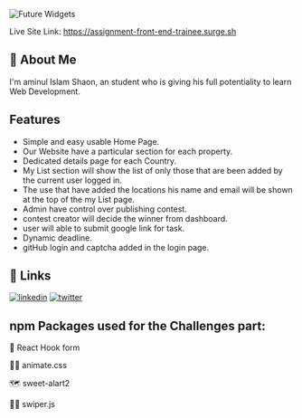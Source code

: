 

![Future Widgets](https://i.ibb.co/7Gm4MyD/Future-Widgets.png)


Live Site Link: https://assignment-front-end-trainee.surge.sh

## 🚀 About Me
I'm aminul Islam Shaon, an student who is giving his full potentiality to learn Web Development.


## Features

- Simple and easy usable Home Page.
- Our Website have a particular section for each property.
- Dedicated details page for each Country.
- My List section will show the list of only those that are been added by the current user logged in.
- The use that have added the locations his name and email will be shown at the top of the my List page.
- Admin have control over publishing contest.
- contest creator will decide the winner from dashboard.
- user will able to submit google link for task.
- Dynamic deadline.
- gitHub login and captcha added in the login page.





## 🔗 Links
[![linkedin](https://img.shields.io/badge/linkedin-0A66C2?style=for-the-badge&logo=linkedin&logoColor=white)](https://www.linkedin.com/)
[![twitter](https://img.shields.io/badge/twitter-1DA1F2?style=for-the-badge&logo=twitter&logoColor=white)](https://twitter.com/)


## npm Packages used for the Challenges part:

🧠 React Hook form

👩‍💻 animate.css

🗺️ sweet-alart2

🏃‍♂️ swiper.js



